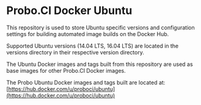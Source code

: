 # Probo.CI Docker Ubuntu

This repository is used to store Ubuntu specific versions and configuration settings for building automated image builds on the Docker Hub.

Supported Ubuntu versions (14.04 LTS, 16.04 LTS) are located in the versions directory in their respective version directory.

The Ubuntu Docker images and tags built from this repository are used as base images for other Probo.CI Docker images.

The Probo Ubuntu Docker images and tags built are located at: [https://hub.docker.com/u/proboci/ubuntu](https://hub.docker.com/u/proboci/ubuntu)
